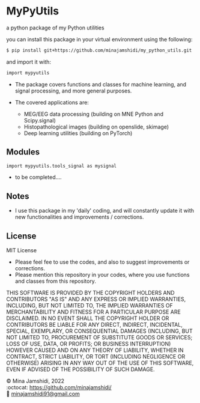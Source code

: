 # MyPyUtils
a python package of my Python utilities

you can install this package in your virtual environment using the following:
```bash
$ pip install git+https://github.com/minajamshidi/my_python_utils.git
```
and import it with:
```bash
import mypyutils
```

* The package covers functions and classes for machine learning, and signal processing, and more general purposes.

* The covered applications are:
  * MEG/EEG data processing (building on MNE Python and Scipy.signal)
  * Histopathological images (building on openslide, skimage)
  * Deep learning utilities (building on PyTorch)

## Modules
```bash
import mypyutils.tools_signal as mysignal
```

* to be completed....

## Notes

* I use this package in my 'daily' coding, and will constantly update it with new functionalities and improvements / corrections.

## License

MIT License

* Please feel fee to use the codes, and also to suggest improvements or corrections.
* Please mention this repository in your codes, where you use functions and classes from this repository.

THIS SOFTWARE IS PROVIDED BY THE COPYRIGHT HOLDERS AND CONTRIBUTORS "AS IS" AND ANY EXPRESS OR IMPLIED WARRANTIES, INCLUDING, BUT NOT LIMITED TO, THE IMPLIED WARRANTIES OF MERCHANTABILITY AND FITNESS FOR A PARTICULAR PURPOSE ARE DISCLAIMED. IN NO EVENT SHALL THE COPYRIGHT HOLDER OR CONTRIBUTORS BE LIABLE FOR ANY DIRECT, INDIRECT, INCIDENTAL, SPECIAL, EXEMPLARY, OR CONSEQUENTIAL DAMAGES (INCLUDING, BUT NOT LIMITED TO, PROCUREMENT OF SUBSTITUTE GOODS OR SERVICES; LOSS OF USE, DATA, OR PROFITS; OR BUSINESS INTERRUPTION) HOWEVER CAUSED AND ON ANY THEORY OF LIABILITY, WHETHER IN CONTRACT, STRICT LIABILITY, OR TORT (INCLUDING NEGLIGENCE OR OTHERWISE) ARISING IN ANY WAY OUT OF THE USE OF THIS SOFTWARE, EVEN IF ADVISED OF THE POSSIBILITY OF SUCH DAMAGE.



:copyright: Mina Jamshidi, 2022
<br/> 
:octocat: https://github.com/minajamshidi/
<br/> 
:email: minajamshidi91@gmail.com
